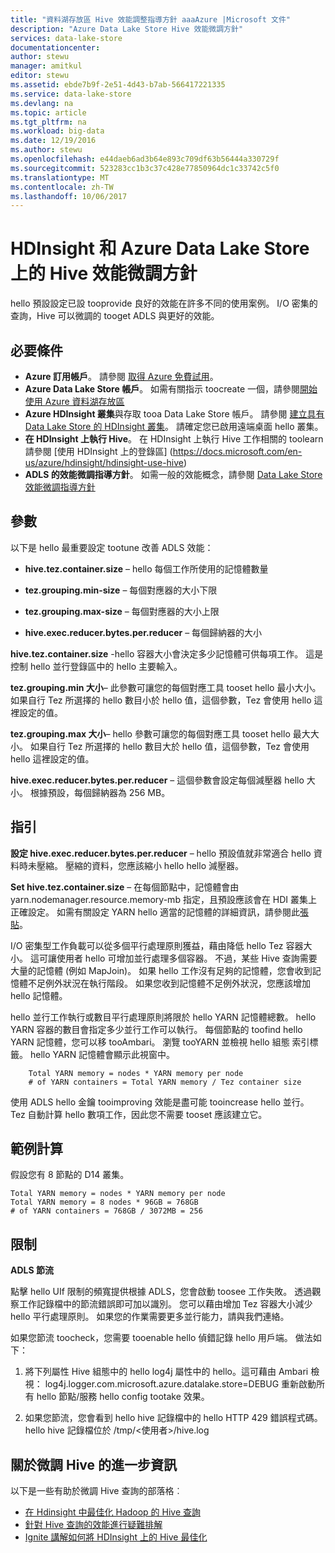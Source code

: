 ```yaml
---
title: "資料湖存放區 Hive 效能調整指導方針 aaaAzure |Microsoft 文件"
description: "Azure Data Lake Store Hive 效能微調方針"
services: data-lake-store
documentationcenter: 
author: stewu
manager: amitkul
editor: stewu
ms.assetid: ebde7b9f-2e51-4d43-b7ab-566417221335
ms.service: data-lake-store
ms.devlang: na
ms.topic: article
ms.tgt_pltfrm: na
ms.workload: big-data
ms.date: 12/19/2016
ms.author: stewu
ms.openlocfilehash: e44daeb6ad3b64e893c709df63b56444a330729f
ms.sourcegitcommit: 523283cc1b3c37c428e77850964dc1c33742c5f0
ms.translationtype: MT
ms.contentlocale: zh-TW
ms.lasthandoff: 10/06/2017
---
```

# <a name="performance-tuning-guidance-for-hive-on-hdinsight-and-azure-data-lake-store"></a>HDInsight 和 Azure Data Lake Store 上的 Hive 效能微調方針

hello 預設設定已設 tooprovide 良好的效能在許多不同的使用案例。  I/O 密集的查詢，Hive 可以微調的 tooget ADLS 與更好的效能。  

## <a name="prerequisites"></a>必要條件

* **Azure 訂用帳戶**。 請參閱 [取得 Azure 免費試用](https://azure.microsoft.com/pricing/free-trial/)。
* **Azure Data Lake Store 帳戶**。 如需有關指示 toocreate 一個，請參閱[開始使用 Azure 資料湖存放區](data-lake-store-get-started-portal.md)
* **Azure HDInsight 叢集**與存取 tooa Data Lake Store 帳戶。 請參閱 [建立具有 Data Lake Store 的 HDInsight 叢集](data-lake-store-hdinsight-hadoop-use-portal.md)。 請確定您已啟用遠端桌面 hello 叢集。
* **在 HDInsight 上執行 Hive**。  在 HDInsight 上執行 Hive 工作相關的 toolearn 請參閱 [使用 HDInsight 上的登錄區] (https://docs.microsoft.com/en-us/azure/hdinsight/hdinsight-use-hive)
* **ADLS 的效能微調指導方針**。  如需一般的效能概念，請參閱 [Data Lake Store 效能微調指導方針](https://docs.microsoft.com/en-us/azure/data-lake-store/data-lake-store-performance-tuning-guidance)

## <a name="parameters"></a>參數

以下是 hello 最重要設定 tootune 改善 ADLS 效能：

* **hive.tez.container.size** – hello 每個工作所使用的記憶體數量

* **tez.grouping.min-size** – 每個對應器的大小下限

* **tez.grouping.max-size** – 每個對應器的大小上限

* **hive.exec.reducer.bytes.per.reducer** – 每個歸納器的大小

**hive.tez.container.size** -hello 容器大小會決定多少記憶體可供每項工作。  這是控制 hello 並行登錄區中的 hello 主要輸入。  

**tez.grouping.min 大小**– 此參數可讓您的每個對應工具 tooset hello 最小大小。  如果自行 Tez 所選擇的 hello 數目小於 hello 值，這個參數，Tez 會使用 hello 這裡設定的值。  

**tez.grouping.max 大小**– hello 參數可讓您的每個對應工具 tooset hello 最大大小。  如果自行 Tez 所選擇的 hello 數目大於 hello 值，這個參數，Tez 會使用 hello 這裡設定的值。  

**hive.exec.reducer.bytes.per.reducer** – 這個參數會設定每個減壓器 hello 大小。  根據預設，每個歸納器為 256 MB。  

## <a name="guidance"></a>指引

**設定 hive.exec.reducer.bytes.per.reducer** – hello 預設值就非常適合 hello 資料時未壓縮。  壓縮的資料，您應該縮小 hello hello 減壓器。  

**Set hive.tez.container.size** – 在每個節點中，記憶體會由 yarn.nodemanager.resource.memory-mb 指定，且預設應該會在 HDI 叢集上正確設定。  如需有關設定 YARN hello 適當的記憶體的詳細資訊，請參閱此[張貼](https://docs.microsoft.com/en-us/azure/hdinsight/hdinsight-hadoop-hive-out-of-memory-error-oom)。

I/O 密集型工作負載可以從多個平行處理原則獲益，藉由降低 hello Tez 容器大小。 這可讓使用者 hello 可增加並行處理多個容器。  不過，某些 Hive 查詢需要大量的記憶體 (例如 MapJoin)。  如果 hello 工作沒有足夠的記憶體，您會收到記憶體不足例外狀況在執行階段。  如果您收到記憶體不足例外狀況，您應該增加 hello 記憶體。   

hello 並行工作執行或數目平行處理原則將限於 hello YARN 記憶體總數。  hello YARN 容器的數目會指定多少並行工作可以執行。  每個節點的 toofind hello YARN 記憶體，您可以移 tooAmbari。  瀏覽 tooYARN 並檢視 hello 組態 索引標籤。 hello YARN 記憶體會顯示此視窗中。  

        Total YARN memory = nodes * YARN memory per node
        # of YARN containers = Total YARN memory / Tez container size
使用 ADLS hello 金鑰 tooimproving 效能是盡可能 tooincrease hello 並行。  Tez 自動計算 hello 數項工作，因此您不需要 tooset 應該建立它。   

## <a name="example-calculation"></a>範例計算

假設您有 8 節點的 D14 叢集。  

    Total YARN memory = nodes * YARN memory per node
    Total YARN memory = 8 nodes * 96GB = 768GB
    # of YARN containers = 768GB / 3072MB = 256

## <a name="limitations"></a>限制
**ADLS 節流** 

點擊 hello UIf 限制的頻寬提供根據 ADLS，您會啟動 toosee 工作失敗。 透過觀察工作記錄檔中的節流錯誤即可加以識別。  您可以藉由增加 Tez 容器大小減少 hello 平行處理原則。  如果您的作業需要更多並行能力，請與我們連絡。   

如果您節流 toocheck，您需要 tooenable hello 偵錯記錄 hello 用戶端。 做法如下：

1. 將下列屬性 Hive 組態中的 hello log4j 屬性中的 hello。這可藉由 Ambari 檢視： log4j.logger.com.microsoft.azure.datalake.store=DEBUG 重新啟動所有 hello 節點/服務 hello config tootake 效果。

2. 如果您節流，您會看到 hello hive 記錄檔中的 hello HTTP 429 錯誤程式碼。 hello hive 記錄檔位於 /tmp/&lt;使用者&gt;/hive.log

## <a name="further-information-on-hive-tuning"></a>關於微調 Hive 的進一步資訊

以下是一些有助於微調 Hive 查詢的部落格︰
* [在 Hdinsight 中最佳化 Hadoop 的 Hive 查詢](https://azure.microsoft.com/en-us/documentation/articles/hdinsight-hadoop-optimize-hive-query/)
* [針對 Hive 查詢的效能進行疑難排解](https://blogs.msdn.microsoft.com/bigdatasupport/2015/08/13/troubleshooting-hive-query-performance-in-hdinsight-hadoop-cluster/)
* [Ignite 講解如何將 HDInsight 上的 Hive 最佳化](https://channel9.msdn.com/events/Machine-Learning-and-Data-Sciences-Conference/Data-Science-Summit-2016/MSDSS25)
